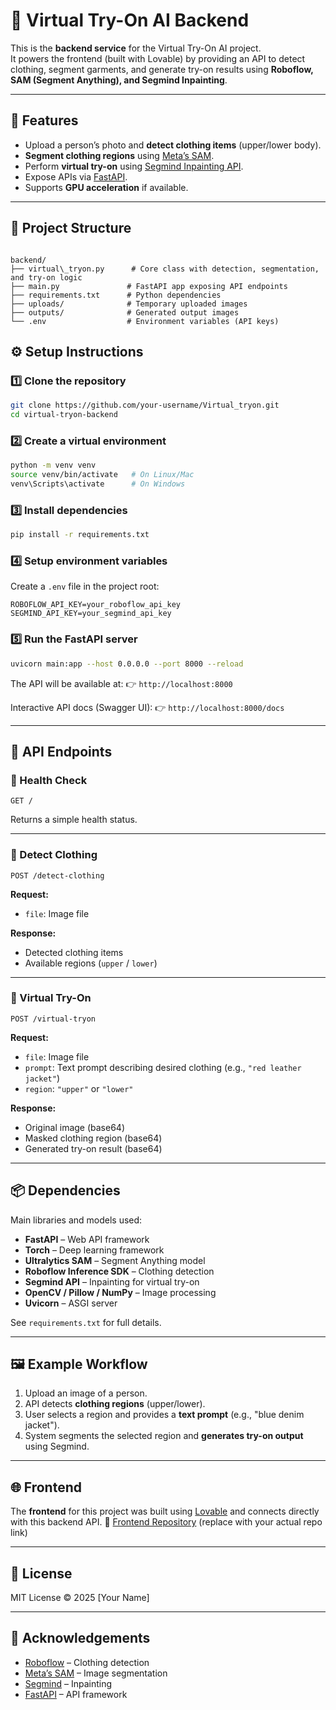 # 👗 Virtual Try-On AI Backend

This is the **backend service** for the Virtual Try-On AI project.  
It powers the frontend (built with Lovable) by providing an API to detect clothing, segment garments, and generate try-on results using **Roboflow, SAM (Segment Anything), and Segmind Inpainting**.

---

## 🚀 Features
- Upload a person’s photo and **detect clothing items** (upper/lower body).
- **Segment clothing regions** using [Meta’s SAM](https://segment-anything.com/).
- Perform **virtual try-on** using [Segmind Inpainting API](https://segmind.com/).
- Expose APIs via [FastAPI](https://fastapi.tiangolo.com/).
- Supports **GPU acceleration** if available.

---

## 📂 Project Structure
```

backend/
├── virtual\_tryon.py      # Core class with detection, segmentation, and try-on logic
├── main.py               # FastAPI app exposing API endpoints
├── requirements.txt      # Python dependencies
├── uploads/              # Temporary uploaded images
├── outputs/              # Generated output images
└── .env                  # Environment variables (API keys)

````


## ⚙️ Setup Instructions

### 1️⃣ Clone the repository
```bash
git clone https://github.com/your-username/Virtual_tryon.git
cd virtual-tryon-backend
````

### 2️⃣ Create a virtual environment

```bash
python -m venv venv
source venv/bin/activate   # On Linux/Mac
venv\Scripts\activate      # On Windows
```

### 3️⃣ Install dependencies

```bash
pip install -r requirements.txt
```

### 4️⃣ Setup environment variables

Create a `.env` file in the project root:

```
ROBOFLOW_API_KEY=your_roboflow_api_key
SEGMIND_API_KEY=your_segmind_api_key
```

### 5️⃣ Run the FastAPI server

```bash
uvicorn main:app --host 0.0.0.0 --port 8000 --reload
```

The API will be available at:
👉 `http://localhost:8000`

Interactive API docs (Swagger UI):
👉 `http://localhost:8000/docs`

---

## 📡 API Endpoints

### 🔹 Health Check

```http
GET /
```

Returns a simple health status.

---

### 🔹 Detect Clothing

```http
POST /detect-clothing
```

**Request:**

* `file`: Image file

**Response:**

* Detected clothing items
* Available regions (`upper` / `lower`)

---

### 🔹 Virtual Try-On

```http
POST /virtual-tryon
```

**Request:**

* `file`: Image file
* `prompt`: Text prompt describing desired clothing (e.g., `"red leather jacket"`)
* `region`: `"upper"` or `"lower"`

**Response:**

* Original image (base64)
* Masked clothing region (base64)
* Generated try-on result (base64)

---

## 📦 Dependencies

Main libraries and models used:

* **FastAPI** – Web API framework
* **Torch** – Deep learning framework
* **Ultralytics SAM** – Segment Anything model
* **Roboflow Inference SDK** – Clothing detection
* **Segmind API** – Inpainting for virtual try-on
* **OpenCV / Pillow / NumPy** – Image processing
* **Uvicorn** – ASGI server

See `requirements.txt` for full details.

---

## 🖼️ Example Workflow

1. Upload an image of a person.
2. API detects **clothing regions** (upper/lower).
3. User selects a region and provides a **text prompt** (e.g., "blue denim jacket").
4. System segments the selected region and **generates try-on output** using Segmind.

---

## 🌐 Frontend

The **frontend** for this project was built using [Lovable](https://lovable.dev) and connects directly with this backend API.
🔗 [Frontend Repository](https://github.com/your-username/virtual-tryon-frontend) (replace with your actual repo link)

---

## 📜 License

MIT License © 2025 \[Your Name]

---

## 🙌 Acknowledgements

* [Roboflow](https://roboflow.com/) – Clothing detection
* [Meta’s SAM](https://segment-anything.com/) – Image segmentation
* [Segmind](https://segmind.com/) – Inpainting
* [FastAPI](https://fastapi.tiangolo.com/) – API framework

```





